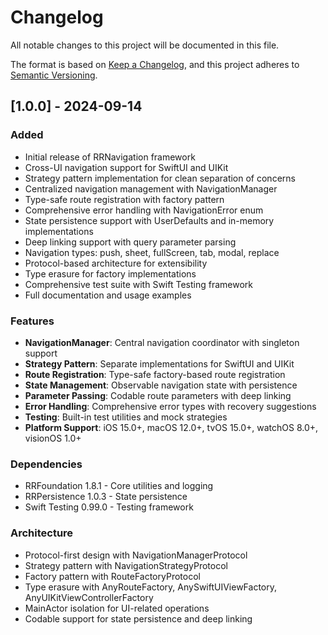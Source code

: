 # Changelog

All notable changes to this project will be documented in this file.

The format is based on [Keep a Changelog](https://keepachangelog.com/en/1.0.0/),
and this project adheres to [Semantic Versioning](https://semver.org/spec/v2.0.0.html).

## [1.0.0] - 2024-09-14

### Added
- Initial release of RRNavigation framework
- Cross-UI navigation support for SwiftUI and UIKit
- Strategy pattern implementation for clean separation of concerns
- Centralized navigation management with NavigationManager
- Type-safe route registration with factory pattern
- Comprehensive error handling with NavigationError enum
- State persistence support with UserDefaults and in-memory implementations
- Deep linking support with query parameter parsing
- Navigation types: push, sheet, fullScreen, tab, modal, replace
- Protocol-based architecture for extensibility
- Type erasure for factory implementations
- Comprehensive test suite with Swift Testing framework
- Full documentation and usage examples

### Features
- **NavigationManager**: Central navigation coordinator with singleton support
- **Strategy Pattern**: Separate implementations for SwiftUI and UIKit
- **Route Registration**: Type-safe factory-based route registration
- **State Management**: Observable navigation state with persistence
- **Parameter Passing**: Codable route parameters with deep linking
- **Error Handling**: Comprehensive error types with recovery suggestions
- **Testing**: Built-in test utilities and mock strategies
- **Platform Support**: iOS 15.0+, macOS 12.0+, tvOS 15.0+, watchOS 8.0+, visionOS 1.0+

### Dependencies
- RRFoundation 1.8.1 - Core utilities and logging
- RRPersistence 1.0.3 - State persistence
- Swift Testing 0.99.0 - Testing framework

### Architecture
- Protocol-first design with NavigationManagerProtocol
- Strategy pattern with NavigationStrategyProtocol
- Factory pattern with RouteFactoryProtocol
- Type erasure with AnyRouteFactory, AnySwiftUIViewFactory, AnyUIKitViewControllerFactory
- MainActor isolation for UI-related operations
- Codable support for state persistence and deep linking
